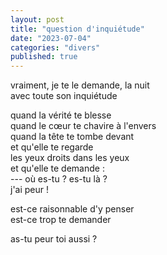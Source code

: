 ```yaml
---
layout: post
title: "question d'inquiétude"
date: "2023-07-04"
categories: "divers"
published: true
---
```


vraiment, je te le demande, la nuit  
avec toute son inquiétude  

quand la vérité te blesse  
quand le cœur te chavire à l'envers  
quand la tête te tombe devant  
et qu'elle te regarde  
les yeux droits dans les yeux  
et qu'elle te demande :  
--- où es-tu ? es-tu là ?  
j'ai peur !  

est-ce raisonnable d'y penser  
est-ce trop te demander  

as-tu peur toi aussi ?  
